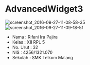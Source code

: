 # AdvancedWidget3
![screenshot_2016-09-27-11-08-58-35](https://cloud.githubusercontent.com/assets/22499352/18916436/9d68c170-85be-11e6-93a1-40ff446a4522.png)
![screenshot_2016-09-27-11-09-18-51](https://cloud.githubusercontent.com/assets/22499352/18916435/9d673e36-85be-11e6-9368-ee999b3e1e28.png)
* Nama : Rifani Ira Pajira
* Kelas : XII RPL 5
* No. Urut : 32
* NIS : 4256/1321.070
* Sekolah : SMK Telkom Malang
